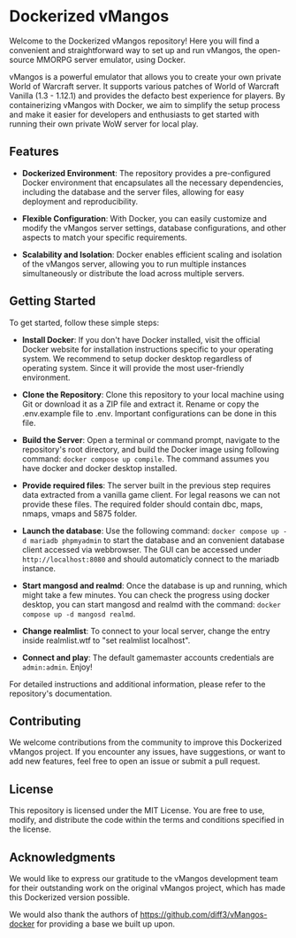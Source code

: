 # Dockerized vMangos

Welcome to the Dockerized vMangos repository! Here you will find a convenient and straightforward way to set up and run vMangos, the open-source MMORPG server emulator, using Docker.

vMangos is a powerful emulator that allows you to create your own private World of Warcraft server. It supports various patches of World of Warcraft Vanilla (1.3 - 1.12.1) and provides the defacto best experience for players. By containerizing vMangos with Docker, we aim to simplify the setup process and make it easier for developers and enthusiasts to get started with running their own private WoW server for local play.

## Features

- **Dockerized Environment**: The repository provides a pre-configured Docker environment that encapsulates all the necessary dependencies, including the database and the server files, allowing for easy deployment and reproducibility.

- **Flexible Configuration**: With Docker, you can easily customize and modify the vMangos server settings, database configurations, and other aspects to match your specific requirements.

- **Scalability and Isolation**: Docker enables efficient scaling and isolation of the vMangos server, allowing you to run multiple instances simultaneously or distribute the load across multiple servers.

## Getting Started

To get started, follow these simple steps:

- **Install Docker**: If you don't have Docker installed, visit the official Docker website for installation instructions specific to your operating system. We recommend to setup docker desktop regardless of operating system. Since it will provide the most user-friendly environment.

- **Clone the Repository**: Clone this repository to your local machine using Git or download it as a ZIP file and extract it. Rename or copy the .env.example file to .env. Important configurations can be done in this file.

- **Build the Server**: Open a terminal or command prompt, navigate to the repository's root directory, and build the Docker image using following command: `docker compose up compile`. The command assumes you have docker and docker desktop installed.

- **Provide required files**: The server built in the previous step requires data extracted from a vanilla game client. For legal reasons we can not provide these files. The required folder should contain dbc, maps, nmaps, vmaps and 5875 folder.

- **Launch the database**: Use the following command: `docker compose up -d mariadb phpmyadmin` to start the database and an convenient database client accessed via webbrowser. The GUI can be accessed under `http://localhost:8080` and should automaticly connect to the mariadb instance.

- **Start mangosd and realmd**: Once the database is up and running, which might take a few minutes. You can check the progress using docker desktop, you can start mangosd and realmd with the command: `docker compose up -d mangosd realmd`.

- **Change realmlist**: To connect to your local server, change the entry inside realmlist.wtf to "set realmlist localhost".

- **Connect and play**: The default gamemaster accounts credentials are `admin:admin`. Enjoy!

For detailed instructions and additional information, please refer to the repository's documentation.

## Contributing

We welcome contributions from the community to improve this Dockerized vMangos project. If you encounter any issues, have suggestions, or want to add new features, feel free to open an issue or submit a pull request.

## License

This repository is licensed under the MIT License. You are free to use, modify, and distribute the code within the terms and conditions specified in the license.

## Acknowledgments

We would like to express our gratitude to the vMangos development team for their outstanding work on the original vMangos project, which has made this Dockerized version possible.

We would also thank the authors of https://github.com/diff3/vMangos-docker for providing a base we built up upon.
